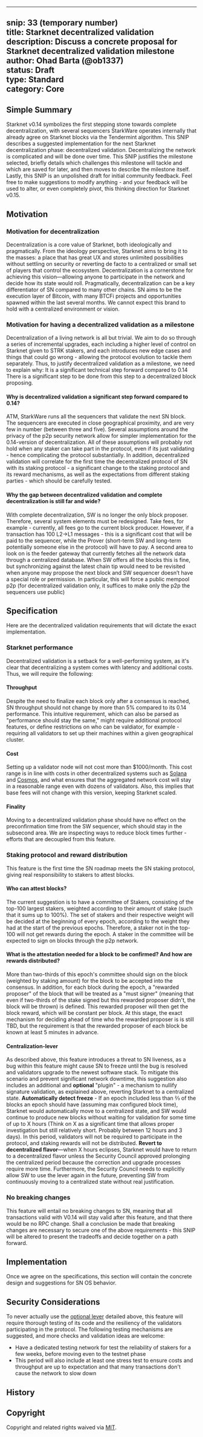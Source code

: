 ---  
snip: 33 (temporary number)  
title: Starknet decentralized validation  
description: Discuss a concrete proposal for Starknet decentralized validation milestone  
author: Ohad Barta (@ob1337)   
status: Draft  
type: Standard  
category: Core  
 ---

## Simple Summary 
Starknet v0.14 symbolizes the first stepping stone towards complete decentralization, with several sequencers StarkWare operates internally that already agree on Starknet blocks via the Tendermint algorithm. This SNIP describes a suggested implementation for the next Starknet decentralization phase: decentralized validation. 
Decentralizing the network is complicated and will be done over time. This SNIP justifies the milestone selected, briefly details which challenges this milestone will tackle and which are saved for later, and then moves to describe the milestone itself. 
Lastly, this SNIP is an unpolished draft for initial community feedback. Feel free to make suggestions to modify anything - and your feedback will be used to alter, or even completely pivot, this thinking direction for Starknet v0.15. 


## Motivation

### Motivation for decentralization
Decentralization is a core value of Starknet, both ideologically and pragmatically. From the ideology perspective, Starknet aims to bring it to the masses: a place that has great UX and stores unlimited possibilities without settling on security or reverting de facto to a centralized or small set of players that control the ecosystem. Decentralization is a cornerstone for achieving this vision—allowing anyone to participate in the network and decide how its state would roll.
Pragmatically, decentralization can be a key differentiator of SN compared to many other chains. SN aims to be the execution layer of Bitcoin, with many BTCFi projects and opportunities spawned within the last several months. We cannot expect this brand to hold with a centralized environment or vision.

### Motivation for having a decentralized validation as a milestone
Decentralization of a living network is all but trivial. We aim to do so through a series of incremental upgrades, each including a higher level of control on Starknet given to STRK stakers, and each introduces new edge cases and things that could go wrong - allowing the protocol evolution to tackle them separately. Thus, to justify decentralized validation as a milestone, we need to explain why:
 It is a significant technical step forward compared to 0.14   
There is a significant step to be done from this step to a decentralized block proposing.

#### Why is decentralized validation a significant step forward compared to 0.14?
ATM, StarkWare runs all the sequencers that validate the next SN block. The sequencers are executed in close geographical proximity, and are very few in number (between three and five). Several assumptions around the privacy of the p2p security network allow for simpler implementation for the 0.14-version of decentralization. All of these assumptions will probably not hold when any staker can take part in the protocol, even if its just validating - hence complicating the protocol substantially. 
In addition, decentralized validation will correlate for the first time the decentralized protocol of SN with its staking protocol - a significant change to the staking protocol and its reward mechanisms, as well as the expectations from different staking parties - which should be carefully tested. 

#### Why the gap between decentralized validation and complete decentralization is still far and wide?  
With complete decentralization, SW is no longer the only block proposer. Therefore, several system elements must be redesigned.
 Take fees, for example - currently, all fees go to the current block producer. However, if a transaction has 100 L2->L1 messages - this is a significant cost that will be paid to the sequencer, while the Prover (short-term SW and long-term potentially someone else in the protocol) will have to pay. A second area to look on is the feeder gateway that currently fetches all the network data through a centralized database. When SW offers all the blocks this is fine, but synchronizing against the latest chain tip would need to be revisited when anyone may propose the next block and SW sequencer doesn’t have a special role or permission. In particular, this will force a public mempool p2p (for decentralized validation only, it suffices to make only the p2p the sequencers use public) 

## Specification  
Here are the decentralized validation requirements that will dictate the exact implementation. 

### Starknet performance  
Decentralized validation is a setback for a well-performing system, as it's clear that decentralizing a system comes with latency and additional costs. Thus, we will require the following:

#### Throughput  
Despite the need to finalize each block only after a consensus is reached,  SN throughput should not change by more than 5% compared to its 0.14 performance. This intuitive requirement, which can also be parsed as "performance should stay the same," might require additional protocol features,  or define restrictions on who can be valdiator, for example - requiring all validators to set up their machines within a given geographical cluster. 

#### Cost  
Setting up a validator node will not cost more than $1000/month. This cost range is in line with costs in other decentralized systems such as [Solana](https://www.cherryservers.com/blog/how-to-become-a-solana-validator) and [Cosmos](https://www.allnodes.com/atom/host), and what ensures that the aggregated network cost will stay in a reasonable range even with dozens of validators. Also, this implies that base fees will not change with this version, keeping Starknet scaled.

#### Finality
Moving to a decentralized validation phase should have no effect on the preconfirmation time from the SW sequencer, which should stay in the subsecond area. We are inspecting ways to reduce block times further - efforts that are decoupled from this feature. 

### Staking protocol and reward distribution  
This feature is the first time the SN roadmap meets the SN staking protocol, giving real responsibility to stakers to attest blocks. 

#### Who can attest blocks?
The current suggestion is to have a committee of Stakers, consisting of the top-100 largest stakers, weighted according to their amount of stake (such that it sums up to 100%). The set of stakers and their respective weight will be decided at the beginning of every epoch, according to the weight they had at the start of the previous epochs. Therefore, a staker not in the top-100 will not get rewards during the epoch. A staker in the committee will be expected to sign on blocks through the p2p network. 

#### What is the attestation needed for a block to be confirmed? And how are rewards distributed?  
More than two-thirds of this epoch's committee should sign on the block (weighted by staking amount) for the block to be accepted into the consensus. In addition, for each block during the epoch,  a "rewarded proposer" of the block that will be treated as a "must signer" (meaning that even if two-thirds of the stake signed but this rewarded proposer didn't, the block will be thrown) is defined. This rewarded proposer will then get the block reward, which will be constant per block. 
At this stage, the exact mechanism for deciding ahead of time who the rewarded proposer is is still TBD, but the requirement is that the rewarded proposer of each block be known at least 5 minutes in advance. 

#### Centralization-lever
As described above, this feature introduces a threat to SN liveness, as a bug within this feature might cause SN to freeze until the bug is resolved and validators upgrade to the newest software stack. To mitigate this scenario and prevent significant network downtime, this suggestion also includes an additional and **optional** "plugin" - a mechanism to nullify signature validation, as explained above, reverting Starknet to a centralized state.
**Automatically detect freeze** - If an epoch included less than ⅔  of the blocks an epoch should have (assuming max configured block time), Starknet would automatically move to a centralized state, and SW would continue to produce new blocks without waiting for validation for some time of up to X hours (Think on X as a significant time that allows proper investigation but still relatively short. Probably between 12 hours and 3 days). In this period, validators will not be required to participate in the protocol, and staking rewards will not be distributed.
**Revert to decentralized flavor**—when X hours eclipses, Starknet would have to return to a decentralized flavor unless the Security Council approved prolonging the centralized period because the correction and upgrade processes require more time. Furthermore, the Security Council needs to explicitly allow SW to use the lever again in the future, preventing SW from continuously moving to a centralized state without real justification. 

### No breaking changes  
This feature will entail no breaking changes to SN, meaning that all transactions valid with V0.14 will stay valid after this feature, and that there would be no RPC change. Shall a conclusion be made that breaking changes are necessary to secure one of the above requirements - this SNIP will be altered to present the tradeoffs and decide together on a path forward. 

## Implementation
Once we agree on the specifications, this section will contain the concrete design and suggestions for SN OS behavior.

## Security Considerations  
To never actually use the [optional lever](#Centralization-lever) detailed above, this feature will require thorough testing of its code and the resiliency of the validators participating in the protocol. The following testing mechanisms are suggested, and more checks and validation ideas are welcome:
* Have a dedicated testing network for test the reliability of stakers for a few weeks, before moving even to the testnet phase   
* This period will also include at least one stress test to ensure costs and throughput are up to expectation and that many transactions don't cause the network to slow down
## History
## Copyright
Copyright and related rights waived via [MIT](../LICENSE).
